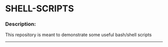 # SHELL-SCRIPTS
### Description:    
This repository is meant to demonstrate some useful bash/shell scripts     
<hr>